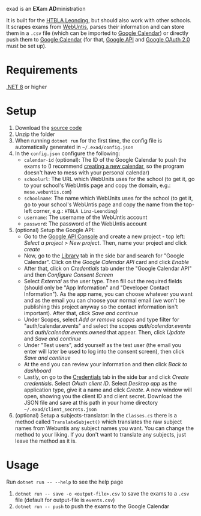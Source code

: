 exad is an **EX**am **AD**ministration

It is built for the [HTBLA Leonding](https://www.htl-leonding.at), but should also work with other schools. It scrapes exams from [WebUntis](https://webuntis.com), parses their information and can store them in a `.csv` file (which can be imported to [Google Calendar](https://calendar.google.com)) or directly push them to [Google Calendar](https://calendar.google.com) (for that, [Google API](https://developers.google.com/calendar/api/guides/overview) and [Google OAuth 2.0](https://developers.google.com/identity/protocols/oauth2) must be set up).

# Requirements

[.NET 8](https://dotnet.microsoft.com/en-us/download/dotnet/8.0) or higher

# Setup

1. Download the [source code](https://github.com/antoniosubasic/exad/archive/refs/heads/main.zip)
1. Unzip the folder
1. When running `dotnet run` for the first time, the config file is automatically generated in `~/.exad/config.json`
1. In the `config.json` configure the following:
    - `calendar-id` (optional): The ID of the Google Calendar to push the exams to (I recommend [creating a new calendar](https://calendar.google.com/calendar/u/0/r/settings/createcalendar), so the program doesn't have to mess with your personal calendar)
    - `schoolurl`: The URL which WebUnits uses for the school (to get it, go to your school's WebUntis page and copy the domain, e.g.: `mese.webuntis.com`)
    - `schoolname`: The name which WebUnits uses for the school (to get it, go to your school's WebUntis page and copy the name from the top-left corner, e.g.: `HTBLA Linz-Leonding`)
    - `username`: The username of the WebUntis account
    - `password`: The password of the WebUntis account
1. (optional) Setup the Google API:
    - Go to the [Google API Console](https://console.developers.google.com/apis/dashboard) and create a new project - top left: _Select a project_ > _New project_. Then, name your project and click _create_
    - Now, go to the [Library](https://console.developers.google.com/apis/library) tab in the side bar and search for "Google Calendar". Click on the _Google Calendar API_ card and click _Enable_
    - After that, click on _Credentials_ tab under the "Google Calendar API" and then _Configure Consent Screen_
    - Select _External_ as the user type. Then fill out the required fields (should only be "App Information" and "Developer Contact Information"). As the app name, you can choose whatever you want and as the email you can choose your normal email (we won't be publishing this project anyway so the contact information isn't important). After that, click _Save and continue_
    - Under Scopes, select _Add or remove scopes_ and type filter for "auth/calendar.events" and select the scopes _auth/calendar.events_ and _auth/calendar.events.owned_ that appear. Then, click _Update_ and _Save and continue_
    - Under "Test users", add yourself as the test user (the email you enter will later be used to log into the consent screen), then click _Save and continue_
    - At the end you can review your information and then click _Back to dashboard_
    - Lastly, on go to the [Credentials](https://console.developers.google.com/apis/credentials) tab in the side bar and click _Create credentials_. Select _OAuth client ID_. Select _Desktop app_ as the application type, give it a name and click _Create_. A new window will open, showing you the client ID and client secret. Download the JSON file and save at this path in your home directory `~/.exad/client_secrets.json`
1. (optional) Setup a subjects-translator: In the `Classes.cs` there is a method called `TranslateSubject()` which translates the raw subject names from Webuntis any subject names you want. You can change the method to your liking. If you don't want to translate any subjects, just leave the method as it is.

# Usage

Run `dotnet run -- --help` to see the help page

1. `dotnet run -- save -o <output-file>.csv` to save the exams to a `.csv` file (default for output-file is `events.csv`)
1. `dotnet run -- push` to push the exams to the Google Calendar

